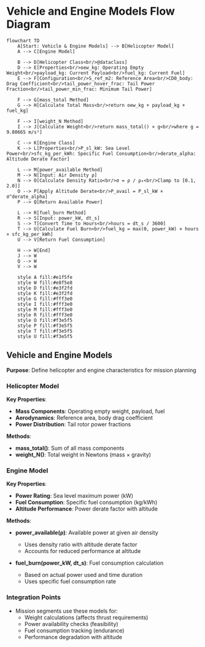 # Vehicle and Engine Models Flow Diagram

```mermaid
flowchart TD
    A[Start: Vehicle & Engine Models] --> B[Helicopter Model]
    A --> C[Engine Model]
    
    B --> D[Helicopter Class<br/>@dataclass]
    D --> E[Properties<br/>oew_kg: Operating Empty Weight<br/>payload_kg: Current Payload<br/>fuel_kg: Current Fuel]
    E --> F[Configuration<br/>S_ref_m2: Reference Area<br/>CD0_body: Drag Coefficient<br/>tail_power_hover_frac: Tail Power Fraction<br/>tail_power_min_frac: Minimum Tail Power]
    
    F --> G[mass_total Method]
    G --> H[Calculate Total Mass<br/>return oew_kg + payload_kg + fuel_kg]
    
    F --> I[weight_N Method]
    I --> J[Calculate Weight<br/>return mass_total() × g<br/>where g = 9.80665 m/s²]
    
    C --> K[Engine Class]
    K --> L[Properties<br/>P_sl_kW: Sea Level Power<br/>sfc_kg_per_kWh: Specific Fuel Consumption<br/>derate_alpha: Altitude Derate Factor]
    
    L --> M[power_available Method]
    M --> N[Input: Air Density ρ]
    N --> O[Calculate Density Ratio<br/>σ = ρ / ρ₀<br/>Clamp to [0.1, 2.0]]
    O --> P[Apply Altitude Derate<br/>P_avail = P_sl_kW × σ^derate_alpha]
    P --> Q[Return Available Power]
    
    L --> R[fuel_burn Method]
    R --> S[Input: power_kW, dt_s]
    S --> T[Convert Time to Hours<br/>hours = dt_s / 3600]
    T --> U[Calculate Fuel Burn<br/>fuel_kg = max(0, power_kW) × hours × sfc_kg_per_kWh]
    U --> V[Return Fuel Consumption]
    
    H --> W[End]
    J --> W
    Q --> W
    V --> W

    style A fill:#e1f5fe
    style W fill:#e8f5e8
    style D fill:#e3f2fd
    style K fill:#e3f2fd
    style G fill:#fff3e0
    style I fill:#fff3e0
    style M fill:#fff3e0
    style R fill:#fff3e0
    style O fill:#f3e5f5
    style P fill:#f3e5f5
    style T fill:#f3e5f5
    style U fill:#f3e5f5
```

## Vehicle and Engine Models
**Purpose**: Define helicopter and engine characteristics for mission planning

### Helicopter Model
**Key Properties**:
- **Mass Components**: Operating empty weight, payload, fuel
- **Aerodynamics**: Reference area, body drag coefficient
- **Power Distribution**: Tail rotor power fractions

**Methods**:
- **mass_total()**: Sum of all mass components
- **weight_N()**: Total weight in Newtons (mass × gravity)

### Engine Model
**Key Properties**:
- **Power Rating**: Sea level maximum power (kW)
- **Fuel Consumption**: Specific fuel consumption (kg/kWh)
- **Altitude Performance**: Power derate factor with altitude

**Methods**:
- **power_available(ρ)**: Available power at given air density
  - Uses density ratio with altitude derate factor
  - Accounts for reduced performance at altitude
  
- **fuel_burn(power_kW, dt_s)**: Fuel consumption calculation
  - Based on actual power used and time duration
  - Uses specific fuel consumption rate

### Integration Points
- Mission segments use these models for:
  - Weight calculations (affects thrust requirements)
  - Power availability checks (feasibility)
  - Fuel consumption tracking (endurance)
  - Performance degradation with altitude
